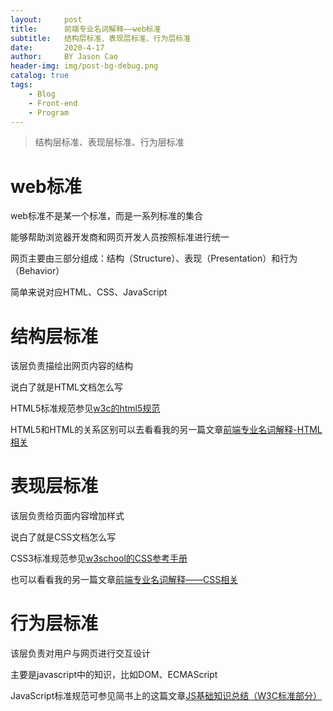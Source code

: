 ```yaml
---
layout:     post
title:      前端专业名词解释——web标准
subtitle:   结构层标准、表现层标准、行为层标准
date:       2020-4-17
author:     BY Jason Cao
header-img: img/post-bg-debug.png
catalog: true
tags:
    - Blog
    - Front-end
    - Program
---
```


> 结构层标准、表现层标准、行为层标准

# web标准
web标准不是某一个标准，而是一系列标准的集合

能够帮助浏览器开发商和网页开发人员按照标准进行统一

网页主要由三部分组成：结构（Structure）、表现（Presentation）和行为（Behavior）

简单来说对应HTML、CSS、JavaScript

# 结构层标准
该层负责描绘出网页内容的结构

说白了就是HTML文档怎么写

HTML5标准规范参见[w3c的html5规范](https://html.spec.whatwg.org/multipage/ "参见w3c的html5规范")

HTML5和HTML的关系区别可以去看看我的另一篇文章[前端专业名词解释-HTML相关](https://jasoncaocjx.github.io/2020/04/18/%E5%89%8D%E7%AB%AF%E4%B8%93%E4%B8%9A%E5%90%8D%E8%AF%8D%E8%A7%A3%E9%87%8A-HTML%E7%9B%B8%E5%85%B3/ "前端专业名词解释-HTML相关")

# 表现层标准
该层负责给页面内容增加样式

说白了就是CSS文档怎么写

CSS3标准规范参见[w3school的CSS参考手册](https://www.w3school.com.cn/cssref/index.asp "w3school的CSS参考手册")

也可以看看我的另一篇文章[前端专业名词解释——CSS相关](https://jasoncaocjx.github.io/2020/04/19/%E5%89%8D%E7%AB%AF%E4%B8%93%E4%B8%9A%E5%90%8D%E8%AF%8D%E8%A7%A3%E9%87%8A-CSS%E7%9B%B8%E5%85%B3/ "前端专业名词解释——CSS相关")

# 行为层标准
该层负责对用户与网页进行交互设计

主要是javascript中的知识，比如DOM、ECMAScript

JavaScript标准规范可参见简书上的这篇文章[JS基础知识总结（W3C标准部分）](https://www.jianshu.com/p/9116c442bba0 "JS基础知识总结（W3C标准部分）")




